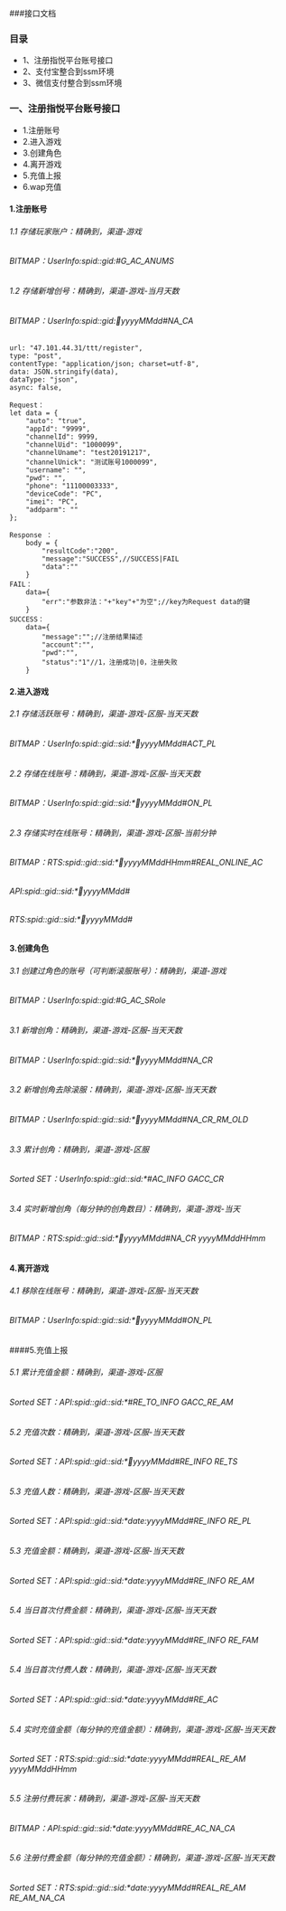 ###接口文档
### 目录
- 1、注册指悦平台账号接口
- 2、支付宝整合到ssm环境
- 3、微信支付整合到ssm环境

### 一、注册指悦平台账号接口
- 1.注册账号
- 2.进入游戏
- 3.创建角色
- 4.离开游戏
- 5.充值上报
- 6.wap充值

#### 1.注册账号

###### 1.1 存储玩家账户：精确到，渠道-游戏
###### BITMAP：UserInfo:spid:*:gid:*#G_AC_ANUMS

###### 1.2 存储新增创号：精确到，渠道-游戏-当月天数
###### BITMAP：UserInfo:spid:*:gid:*:date:yyyyMMdd#NA_CA


    url: "47.101.44.31/ttt/register",
    type: "post",
    contentType: "application/json; charset=utf-8",
    data: JSON.stringify(data),
    dataType: "json",
    async: false,
        
    Request：
    let data = {
        "auto": "true",
        "appId": "9999",
        "channelId": 9999,
        "channelUid": "1000099",
        "channelUname": "test20191217",
        "channelUnick": "测试账号1000099",
        "username": "",
        "pwd": "",
        "phone": "11100003333",
        "deviceCode": "PC",
        "imei": "PC",
        "addparm": ""
    };
    
    Response ：
        body = {
            "resultCode":"200",
            "message":"SUCCESS",//SUCCESS|FAIL
            "data":""
        }
    FAIL：
        data={
            "err":"参数非法："+"key"+"为空";//key为Request data的键
        }
    SUCCESS：
        data={
            "message":"";//注册结果描述
            "account":"",
            "pwd":"",
            "status":"1"//1，注册成功|0，注册失败
        }
    

#### 2.进入游戏
###### 2.1 存储活跃账号：精确到，渠道-游戏-区服-当天天数
###### BITMAP：UserInfo:spid:*:gid:*:sid:*:date:yyyyMMdd#ACT_PL

###### 2.2 存储在线账号：精确到，渠道-游戏-区服-当天天数
###### BITMAP：UserInfo:spid:*:gid:*:sid:*:date:yyyyMMdd#ON_PL

###### 2.3 存储实时在线账号：精确到，渠道-游戏-区服-当前分钟
###### BITMAP：RTS:spid:*:gid:*:sid:*:date:yyyyMMddHHmm#REAL_ONLINE_AC

###### API:spid:*:gid:*:sid:*:date:yyyyMMdd#
###### RTS:spid:*:gid:*:sid:*:date:yyyyMMdd#

#### 3.创建角色
###### 3.1 创建过角色的账号（可判断滚服账号）：精确到，渠道-游戏
###### BITMAP：UserInfo:spid:*:gid:*#G_AC_SRole

###### 3.1 新增创角：精确到，渠道-游戏-区服-当天天数
###### BITMAP：UserInfo:spid:*:gid:*:sid:*:date:yyyyMMdd#NA_CR

###### 3.2 新增创角去除滚服：精确到，渠道-游戏-区服-当天天数
###### BITMAP：UserInfo:spid:*:gid:*:sid:*:date:yyyyMMdd#NA_CR_RM_OLD

###### 3.3 累计创角：精确到，渠道-游戏-区服
###### Sorted SET：UserInfo:spid:*:gid:*:sid:*#AC_INFO GACC_CR

###### 3.4 实时新增创角（每分钟的创角数目）：精确到，渠道-游戏-当天 
###### BITMAP：RTS:spid:*:gid:*:sid:*:date:yyyyMMdd#NA_CR yyyyMMddHHmm

#### 4.离开游戏
###### 4.1 移除在线账号：精确到，渠道-游戏-区服-当天天数
###### BITMAP：UserInfo:spid:*:gid:*:sid:*:date:yyyyMMdd#ON_PL

####5.充值上报
###### 5.1 累计充值金额：精确到，渠道-游戏-区服
###### Sorted SET：API:spid:*:gid:*:sid:*#RE_TO_INFO GACC_RE_AM

###### 5.2 充值次数：精确到，渠道-游戏-区服-当天天数
###### Sorted SET：API:spid:*:gid:*:sid:*:date:yyyyMMdd#RE_INFO RE_TS

###### 5.3 充值人数：精确到，渠道-游戏-区服-当天天数
###### Sorted SET：API:spid:*:gid:*:sid:*date:yyyyMMdd#RE_INFO RE_PL

###### 5.3 充值金额：精确到，渠道-游戏-区服-当天天数
###### Sorted SET：API:spid:*:gid:*:sid:*date:yyyyMMdd#RE_INFO RE_AM

###### 5.4 当日首次付费金额：精确到，渠道-游戏-区服-当天天数
###### Sorted SET：API:spid:*:gid:*:sid:*date:yyyyMMdd#RE_INFO RE_FAM

###### 5.4 当日首次付费人数：精确到，渠道-游戏-区服-当天天数
###### Sorted SET：API:spid:*:gid:*:sid:*date:yyyyMMdd#RE_AC 

###### 5.4 实时充值金额（每分钟的充值金额）：精确到，渠道-游戏-区服-当天天数
###### Sorted SET：RTS:spid:*:gid:*:sid:*date:yyyyMMdd#REAL_RE_AM yyyyMMddHHmm

###### 5.5 注册付费玩家：精确到，渠道-游戏-区服-当天天数
###### BITMAP：API:spid:*:gid:*:sid:*date:yyyyMMdd#RE_AC_NA_CA 

###### 5.6 注册付费金额（每分钟的充值金额）：精确到，渠道-游戏-区服-当天天数
###### Sorted SET：RTS:spid:*:gid:*:sid:*date:yyyyMMdd#REAL_RE_AM RE_AM_NA_CA


